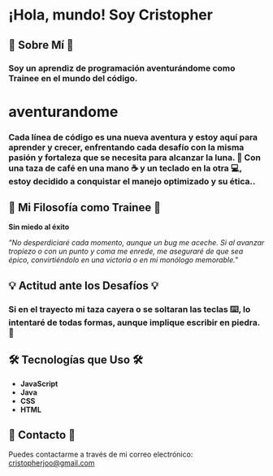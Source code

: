 # ¡Hola, mundo! Soy Cristopher

## 🌟 Sobre Mí 🌟

### Soy un aprendiz de programación aventurándome como **Trainee** en el mundo del código.

# aventurandome

### Cada línea de código es una nueva aventura y estoy aquí para **aprender y crecer**, enfrentando cada desafío con la misma pasión y fortaleza que se necesita para alcanzar la luna. 🌙 Con una **taza de café** en una mano ☕ y un **teclado** en la otra 💻,  estoy decidido a conquistar el manejo optimizado y su ética..

## 🚀 Mi Filosofía como Trainee 🚀

**Sin miedo al éxito**

_"No desperdiciaré cada momento, aunque un bug me aceche. Si al avanzar tropiezo o con un punto y coma me enrede, me aseguraré de que sea épico, convirtiéndolo en una victoria o en mi monólogo memorable."_

## 💡 Actitud ante los Desafíos 💡

### Si en el trayecto **mi taza cayera** o **se soltaran las teclas** ⌨️, lo intentaré de todas formas, aunque implique **escribir en piedra**. 🏺

## 🛠️ Tecnologías que Uso 🛠️

- **JavaScript**
- **Java**
- **CSS**
- **HTML**

## 📧 Contacto 📧

Puedes contactarme a través de mi correo electrónico: [cristopherjoo@gmail.com](mailto:cristopherjoo@gmail.com)
